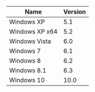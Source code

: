 
| Name | Version |
| --- | ---|
Windows XP | 5.1
Windows XP x64 | 5.2
Windows Vista | 6.0
Windows 7 | 6.1
Windows 8 | 6.2
Windows 8.1 | 6.3
Windows 10 | 10.0
